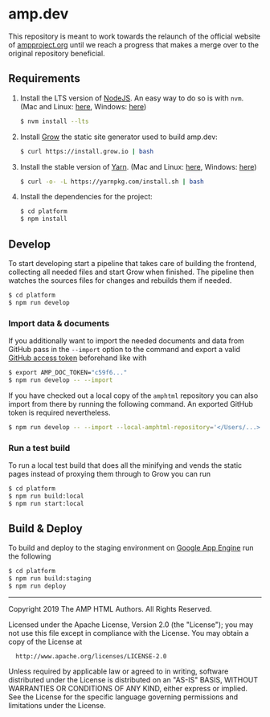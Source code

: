 # amp.dev

This repository is meant to work towards the relaunch of the official website
of [ampproject.org](https://www.ampproject.org/) until we reach a progress
that makes a merge over to the original repository beneficial.

## Requirements

1.  Install the LTS version of [NodeJS](https://nodejs.org). An easy way to do so is with `nvm`. (Mac and Linux: [here](https://github.com/creationix/nvm), Windows: [here](https://github.com/coreybutler/nvm-windows))
    ```sh
    $ nvm install --lts
    ```

1.  Install [Grow](http://grow.io) the static site generator used to build amp.dev:
    ```sh
    $ curl https://install.grow.io | bash
    ```

1.  Install the stable version of [Yarn](https://yarnpkg.com/). (Mac and Linux: [here](https://yarnpkg.com/en/docs/install#alternatives-stable), Windows: [here](https://yarnpkg.com/lang/en/docs/install/#windows-stable))
    ```sh
    $ curl -o- -L https://yarnpkg.com/install.sh | bash
    ```

1.  Install the dependencies for the project:
    ```sh
    $ cd platform
    $ npm install
    ```

## Develop
To start developing start a pipeline that takes care of building the frontend, collecting all needed files and start Grow when finished. The pipeline then watches the sources files for changes and rebuilds them if needed.

```sh
$ cd platform
$ npm run develop
```

### Import data & documents
If you additionally want to import the needed documents and data from GitHub pass in the `--import` option to the command and export a valid [GitHub access token](https://github.com/settings/tokens) beforehand like with

```sh
$ export AMP_DOC_TOKEN="c59f6..."
$ npm run develop -- --import
```

If you have checked out a local copy of the `amphtml` repository you can also import from there by running the following command. An exported GitHub token is required nevertheless.

```sh
$ npm run develop -- --import --local-amphtml-repository='</Users/...>'
```

### Run a test build
To run a local test build that does all the minifying and vends the static pages instead of
proxying them through to Grow you can run

```sh
$ cd platform
$ npm run build:local
$ npm run start:local
```

## Build & Deploy
To build and deploy to the staging environment on [Google App Engine](https://cloud.google.com/appengine/) run the following

```sh
$ cd platform
$ npm run build:staging
$ npm run deploy
```

- - -

 Copyright 2019 The AMP HTML Authors. All Rights Reserved.

 Licensed under the Apache License, Version 2.0 (the "License");
 you may not use this file except in compliance with the License.
 You may obtain a copy of the License at

      http://www.apache.org/licenses/LICENSE-2.0

 Unless required by applicable law or agreed to in writing, software
 distributed under the License is distributed on an "AS-IS" BASIS,
 WITHOUT WARRANTIES OR CONDITIONS OF ANY KIND, either express or implied.
 See the License for the specific language governing permissions and
 limitations under the License.
